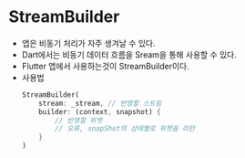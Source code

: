 # StreamBuilder
- 앱은 비동기 처리가 자주 생겨날 수 있다.
- Dart에서는 비동기 데이터 흐름을 Sream을 통해 사용할 수 있다.
- Flutter 앱에서 사용하는것이 StreamBuilder이다.
- 사용법
    ```Dart
    StreamBuilder(
        stream: _stream, // 반영할 스트림
        builder: (context, snapshot) {
            // 반영할 위젯
            // 오류, snapShot의 상태별로 위젯을 리턴
        }
    )
    ```
